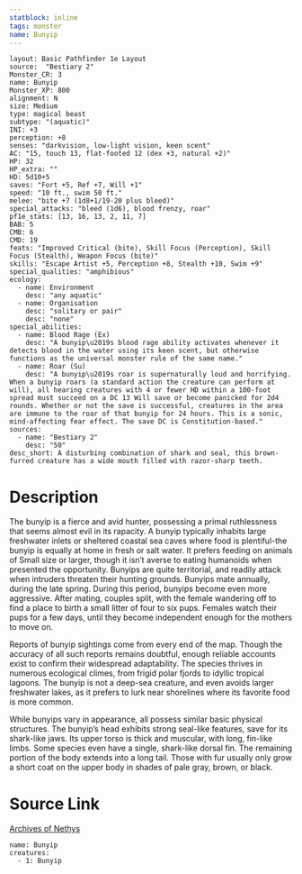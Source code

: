 ```yaml
---
statblock: inline
tags: monster
name: Bunyip
---
```

```statblock
layout: Basic Pathfinder 1e Layout
source:  "Bestiary 2"
Monster_CR: 3
name: Bunyip
Monster_XP: 800
alignment: N
size: Medium
type: magical beast
subtype: "(aquatic)"
INI: +3
perception: +8
senses: "darkvision, low-light vision, keen scent"
AC: "15, touch 13, flat-footed 12 (dex +3, natural +2)"
HP: 32
HP_extra: ""
HD: 5d10+5
saves: "Fort +5, Ref +7, Will +1"
speed: "10 ft., swim 50 ft."
melee: "bite +7 (1d8+1/19-20 plus bleed)"
special_attacks: "bleed (1d6), blood frenzy, roar"
pf1e_stats: [13, 16, 13, 2, 11, 7]
BAB: 5
CMB: 6
CMD: 19
feats: "Improved Critical (bite), Skill Focus (Perception), Skill Focus (Stealth), Weapon Focus (bite)"
skills: "Escape Artist +5, Perception +8, Stealth +10, Swim +9"
special_qualities: "amphibious"
ecology:
  - name: Environment
    desc: "any aquatic"
  - name: Organisation
    desc: "solitary or pair"
    desc: "none"
special_abilities:
  - name: Blood Rage (Ex)
    desc: "A bunyip\u2019s blood rage ability activates whenever it detects blood in the water using its keen scent, but otherwise functions as the universal monster rule of the same name."
  - name: Roar (Su)
    desc: "A bunyip\u2019s roar is supernaturally loud and horrifying. When a bunyip roars (a standard action the creature can perform at will), all hearing creatures with 4 or fewer HD within a 100-foot spread must succeed on a DC 13 Will save or become panicked for 2d4 rounds. Whether or not the save is successful, creatures in the area are immune to the roar of that bunyip for 24 hours. This is a sonic, mind-affecting fear effect. The save DC is Constitution-based."
sources:
  - name: "Bestiary 2"
    desc: "50"
desc_short: A disturbing combination of shark and seal, this brown-furred creature has a wide mouth filled with razor-sharp teeth. 
```
# Description
The bunyip is a fierce and avid hunter, possessing a primal ruthlessness that seems almost evil in its rapacity. A bunyip typically inhabits large freshwater inlets or sheltered coastal sea caves where food is plentiful-the bunyip is equally at home in fresh or salt water. It prefers feeding on animals of Small size or larger, though it isn’t averse to eating humanoids when presented the opportunity. Bunyips are quite territorial, and readily attack when intruders threaten their hunting grounds. Bunyips mate annually, during the late spring. During this period, bunyips become even more aggressive. After mating, couples split, with the female wandering off to find a place to birth a small litter of four to six pups. Females watch their pups for a few days, until they become independent enough for the mothers to move on. 

Reports of bunyip sightings come from every end of the map. Though the accuracy of all such reports remains doubtful, enough reliable accounts exist to confirm their widespread adaptability. The species thrives in numerous ecological climes, from frigid polar fjords to idyllic tropical lagoons. The bunyip is not a deep-sea creature, and even avoids larger freshwater lakes, as it prefers to lurk near shorelines where its favorite food is more common. 

While bunyips vary in appearance, all possess similar basic physical structures. The bunyip’s head exhibits strong seal-like features, save for its shark-like jaws. Its upper torso is thick and muscular, with long, fin-like limbs. Some species even have a single, shark-like dorsal fin. The remaining portion of the body extends into a long tail. Those with fur usually only grow a short coat on the upper body in shades of pale gray, brown, or black.
# Source Link
[Archives of Nethys](https://aonprd.com/MonsterDisplay.aspx?ItemName=Bunyip)
```encounter-table
name: Bunyip
creatures:
  - 1: Bunyip
```
